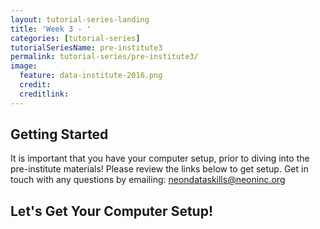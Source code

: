 ```yaml
---
layout: tutorial-series-landing
title: 'Week 3 - '
categories: [tutorial-series]
tutorialSeriesName: pre-institute3
permalink: tutorial-series/pre-institute3/
image:
  feature: data-institute-2016.png
  credit: 
  creditlink: 
---
```

## Getting Started

It is important that you have your computer setup, prior to diving into the pre-institute materials!
Please review the links below to get setup. Get in touch with any questions by emailing: neondataskills@neoninc.org


## Let's Get Your Computer Setup!
